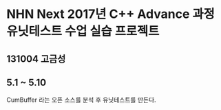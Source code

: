 # NHN Next 2017년 C++ Advance 과정 유닛테스트 수업 실습 프로젝트
## 131004 고금성
## 5.1 ~ 5.10

CumBuffer 라는 오픈 소스를 분석 후 유닛테스트를 만든다.
